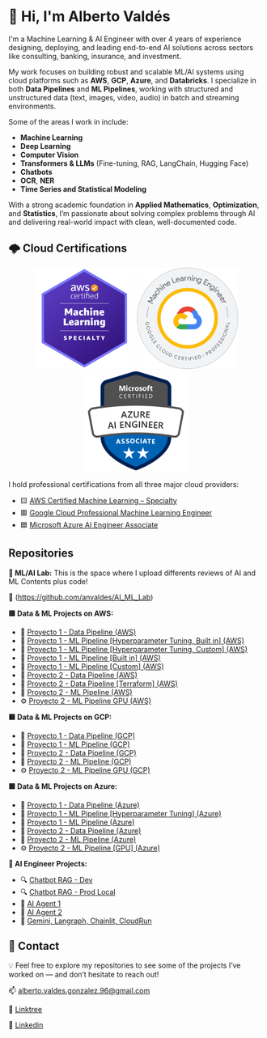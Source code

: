 # 👋 Hi, I'm Alberto Valdés

I'm a Machine Learning & AI Engineer with over 4 years of experience designing, deploying, and leading end-to-end AI solutions across sectors like consulting, banking, insurance, and investment.

My work focuses on building robust and scalable ML/AI systems using cloud platforms such as **AWS**, **GCP**, **Azure**, and **Databricks**. I specialize in both **Data Pipelines** and **ML Pipelines**, working with structured and unstructured data (text, images, video, audio) in batch and streaming environments.

Some of the areas I work in include:

- **Machine Learning**
- **Deep Learning**
- **Computer Vision**
- **Transformers & LLMs** (Fine-tuning, RAG, LangChain, Hugging Face)
- **Chatbots**
- **OCR**, **NER** 
- **Time Series and Statistical Modeling**

With a strong academic foundation in **Applied Mathematics**, **Optimization**, and **Statistics**, I’m passionate about solving complex problems through AI and delivering real-world impact with clean, well-documented code.

## 🌩️ Cloud Certifications

<p align="center">
  <img src="images/AWS_C.png" alt="AWS" width="200"/>
  <img src="images/GCP_C.png" alt="GCP" width="200"/>
  <img src="images/Azure_C.png" alt="Azure" width="200"/>
</p>

I hold professional certifications from all three major cloud providers:

- 🟨 [AWS Certified Machine Learning – Specialty](https://www.credly.com/badges/1e3275e2-d697-4990-86c6-747d9381afbd/public_url)
- 🟥 [Google Cloud Professional Machine Learning Engineer](https://www.credly.com/badges/3db1493e-cd2a-4af9-ae30-94cced9c5922/public_url)
- 🟦 [Microsoft Azure AI Engineer Associate](https://learn.microsoft.com/api/credentials/share/es-mx/AlbertoAndrsValdsGonzlez-3252/A7E0820F404909B7?sharingId=155C173A91C1B5E3)

## Repositories

**🧠 ML/AI Lab:** This is the space where I upload differents reviews of AI and ML Contents plus code!  

🔗 (https://github.com/anvaldes/AI_ML_Lab)

**🟨 Data & ML Projects on AWS:**
- 📁 [Proyecto 1 - Data Pipeline (AWS)](https://github.com/anvaldes/proyecto_1_data_aws)
- 🤖 [Proyecto 1 - ML Pipeline [Hyperparameter Tuning, Built in] (AWS)](https://github.com/anvaldes/proyecto_1_ml_aws_hpt_built_in)
- 🤖 [Proyecto 1 - ML Pipeline [Hyperparameter Tuning, Custom] (AWS)](https://github.com/anvaldes/proyecto_1_ml_aws_hpt_custom)
- 🤖 [Proyecto 1 - ML Pipeline [Built in] (AWS)](https://github.com/anvaldes/proyecto_1_ml_aws_pipeline_built_in)
- 🤖 [Proyecto 1 - ML Pipeline [Custom] (AWS)](https://github.com/anvaldes/proyecto_1_ml_aws_pipeline_custom)
- 📁 [Proyecto 2 - Data Pipeline (AWS)](https://github.com/anvaldes/proyecto_2_data_aws)
- 📁 [Proyecto 2 - Data Pipeline [Terraform] (AWS)](https://github.com/anvaldes/proyecto_2_data_aws_terraform)
- 🤖 [Proyecto 2 - ML Pipeline (AWS)](https://github.com/anvaldes/proyecto_2_ml_aws)
- ⚙️ [Proyecto 2 - ML Pipeline GPU (AWS)](https://github.com/anvaldes/proyecto_2_ml_aws_gpu)

**🟥 Data & ML Projects on GCP:**
- 📁 [Proyecto 1 - Data Pipeline (GCP)](https://github.com/anvaldes/proyecto_1_data_gcp)
- 🤖 [Proyecto 1 - ML Pipeline (GCP)](https://github.com/anvaldes/proyecto_1_ml_gcp)
- 📁 [Proyecto 2 - Data Pipeline (GCP)](https://github.com/anvaldes/proyecto_2_data_gcp)
- 🤖 [Proyecto 2 - ML Pipeline (GCP)](https://github.com/anvaldes/proyecto_2_ml_gcp)
- ⚙️ [Proyecto 2 - ML Pipeline GPU (GCP)](https://github.com/anvaldes/proyecto_2_ml_gcp_gpu)

**🟦 Data & ML Projects on Azure:**
- 📁 [Proyecto 1 - Data Pipeline (Azure)](https://github.com/anvaldes/proyecto_1_data_azure)
- 🤖 [Proyecto 1 - ML Pipeline [Hyperparameter Tuning] (Azure)](https://github.com/anvaldes/proyecto_1_ml_azure_hpt)
- 🤖 [Proyecto 1 - ML Pipeline (Azure)](https://github.com/anvaldes/proyecto_1_ml_azure_pipeline)
- 📁 [Proyecto 2 - Data Pipeline (Azure)](https://github.com/anvaldes/proyecto_2_data_azure)
- 🤖 [Proyecto 2 - ML Pipeline (Azure)](https://github.com/anvaldes/proyecto_2_ml_azure)
- ⚙️ [Proyecto 2 - ML Pipeline [GPU] (Azure)](https://github.com/anvaldes/proyecto_2_ml_azure_gpu)

**🤖 AI Engineer Projects:**
- 🔍 [Chatbot RAG - Dev](https://github.com/anvaldes/chatbot_RAG_dev)
- 🔍 [Chatbot RAG - Prod Local](https://github.com/anvaldes/chatbot_RAG_prod_local)
- 📡 [AI Agent 1](https://github.com/anvaldes/ai_agent_1)
- 📡 [AI Agent 2](https://github.com/anvaldes/ai_agent_2)
- 🦜 [Gemini, Langraph, Chainlit, CloudRun](https://github.com/anvaldes/cloudrun_chainlit_lg)

## 📩 Contact

💡 Feel free to explore my repositories to see some of the projects I’ve worked on — and don’t hesitate to reach out!

📫 alberto.valdes.gonzalez.96@gmail.com

🔗 [Linktree](https://linktr.ee/beto_valdes_g)

💼 [Linkedin](https://www.linkedin.com/in/alberto-andres-valdes-gonzalez)
